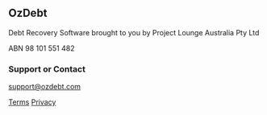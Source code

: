 ## OzDebt

Debt Recovery Software brought to you by Project Lounge Australia Pty Ltd 

ABN 98 101 551 482

### Support or Contact

support@ozdebt.com

[Terms](terms) [Privacy](privacy)
